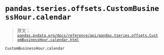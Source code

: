 # `pandas.tseries.offsets.CustomBusinessHour.calendar`

> 原文：[`pandas.pydata.org/docs/reference/api/pandas.tseries.offsets.CustomBusinessHour.calendar.html`](https://pandas.pydata.org/docs/reference/api/pandas.tseries.offsets.CustomBusinessHour.calendar.html)

```py
CustomBusinessHour.calendar
```
